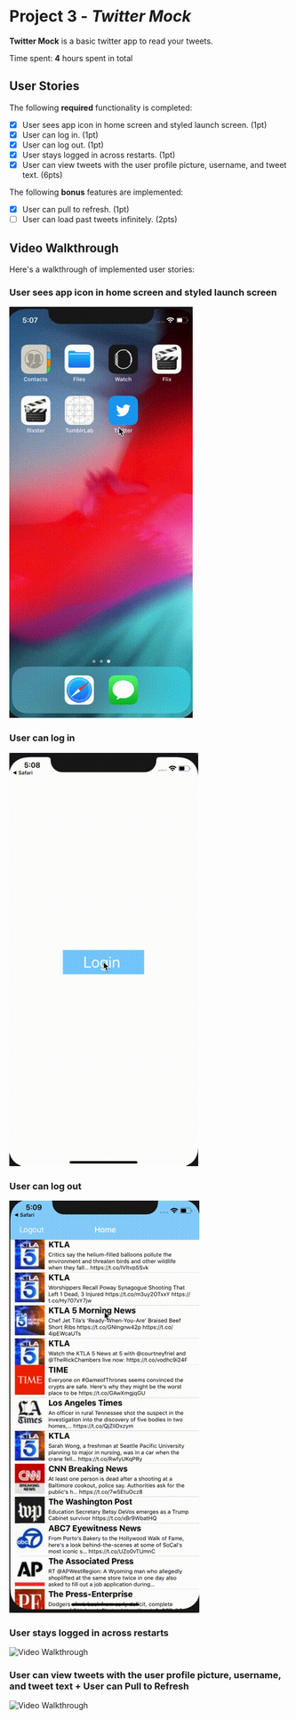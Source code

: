 # Project 3 - *Twitter Mock*

**Twitter Mock** is a basic twitter app to read your tweets.

Time spent: **4** hours spent in total

## User Stories

The following **required** functionality is completed:

- [x] User sees app icon in home screen and styled launch screen. (1pt)
- [x] User can log in. (1pt)
- [x] User can log out. (1pt)
- [x] User stays logged in across restarts. (1pt)
- [x] User can view tweets with the user profile picture, username, and tweet text. (6pts)

The following **bonus** features are implemented:

- [x] User can pull to refresh. (1pt)
- [ ] User can load past tweets infinitely. (2pts)

## Video Walkthrough

Here's a walkthrough of implemented user stories:

### User sees app icon in home screen and styled launch screen
<img src='App-icon-and-start-up.gif' title='Video Walkthrough' width='' alt='Video Walkthrough' />

###  User can log in
<img src='login.gif' title='Video Walkthrough' width='' alt='Video Walkthrough' />

### User can log out
<img src='logout.gif' title='Video Walkthrough' width='' alt='Video Walkthrough' />

### User stays logged in across restarts
<img src='stay-logged-in.gif' title='Video Walkthrough' width='' alt='Video Walkthrough' />

### User can view tweets with the user profile picture, username, and tweet text + User can Pull to Refresh
<img src='scroll-and-refresh.gif' title='Video Walkthrough' width='' alt='Video Walkthrough' />

